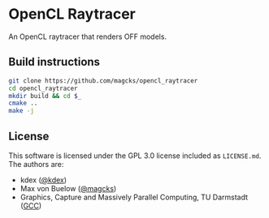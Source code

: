 # OpenCL Raytracer
An OpenCL raytracer that renders OFF models.
## Build instructions
```bash
git clone https://github.com/magcks/opencl_raytracer
cd opencl_raytracer
mkdir build && cd $_
cmake ..
make -j
```
## License
This software is licensed under the GPL 3.0 license included as `LICENSE.md`. The authors are:
- kdex ([@kdex](https://github.com/kdex))
- Max von Buelow ([@magcks](https://github.com/magcks))
- Graphics, Capture and Massively Parallel Computing, TU Darmstadt ([GCC](https://www.gcc.tu-darmstadt.de))
